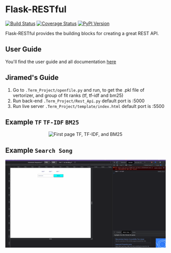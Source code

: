 # Flask-RESTful

[![Build Status](https://travis-ci.org/flask-restful/flask-restful.svg?branch=master)](http://travis-ci.org/flask-restful/flask-restful)
[![Coverage Status](http://img.shields.io/coveralls/flask-restful/flask-restful/master.svg)](https://coveralls.io/r/flask-restful/flask-restful)
[![PyPI Version](http://img.shields.io/pypi/v/Flask-RESTful.svg)](https://pypi.python.org/pypi/Flask-RESTful)

Flask-RESTful provides the building blocks for creating a great REST API.

## User Guide

You'll find the user guide and all documentation [here](https://flask-restful.readthedocs.io/)

## Jiramed's Guide

1. Go to `.Term_Project/openfile.py` and run, to get the .pkl file of vertorizer, and group of fit ranks (tf, tf-idf and bm25)
2. Run back-end `.Term_Project/Rest_Api.py` default port is :5000
3. Run live server `.Term_Project/template/index.html` default port is :5500

## Example `TF` `TF-IDF` `BM25`

<p align="center"><img src="example_package\data\termproject1stpage.gif" alt="First page TF, TF-IDF, and BM25"/></p>

## Example `Search Song`

<p align="center"><img src="example_package\data\termproject2ndpage.gif" alt="Search Exact Song"/></p>
